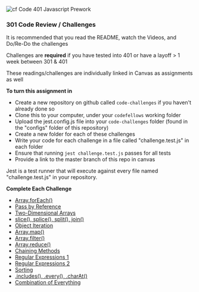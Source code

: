 ![cf](http://i.imgur.com/7v5ASc8.png) Code 401 Javascript Prework

### 301 Code Review / Challenges

It is recommended that you read the README, watch the Videos, and Do/Re-Do the challenges

Challenges are **required** if you have tested into 401 or have a layoff > 1 week between 301 & 401

These readings/challenges are individually linked in Canvas as assignments as well

**To turn this assignment in**

- Create a new repository on github called `code-challenges` if you haven't already done so
- Clone this to your computer, under your `codefellows` working folder
- Upload the  jest.config.js file into your `code-challenges` folder (found in the "configs" folder of this repository)
- Create a new folder for each of these challenges
- Write your code for each challenge in a file called "challenge.test.js" in each folder
- Ensure that running `jest challenge.test.js` passes for all tests
- Provide a link to the master branch of this repo in canvas

Jest is a test runner that will execute against every file named "challenge.test.js" in your repository.

**Complete Each Challenge**

- [Array.forEach()](https://codefellows.github.io/code-301-guide/curriculum/01-smacss-media-queries/challenges/ASSIGNMENT)
- [Pass by Reference](https://codefellows.github.io/code-301-guide/curriculum/02-jquery-selectors-events/challenges/ASSIGNMENT)
- [Two-Dimensional Arrays](https://codefellows.github.io/code-301-guide/curriculum/12-components-forms/challenges/ASSIGNMENT)
- [slice(), splice(), split(), join()](https://codefellows.github.io/code-301-guide/curriculum/05-deployment/challenges/ASSIGNMENT)
- [Object Iteration](https://codefellows.github.io/code-301-guide/curriculum/06-node-express-apis/challenges/ASSIGNMENT)
- [Array.map()](https://codefellows.github.io/code-301-guide/curriculum/07-apis-continued/challenges/ASSIGNMENT)
- [Array.filter()](https://codefellows.github.io/code-301-guide/curriculum/08-sql-postgres/challenges/ASSIGNMENT)
- [Array.reduce()](https://codefellows.github.io/code-301-guide/curriculum/09-sql-continued/challenges)
- [Chaining Methods](https://codefellows.github.io/code-301-guide/curriculum/10-call-stack/challenges/ASSIGNMENT)
- [Regular Expressions 1](https://codefellows.github.io/code-301-guide/curriculum/04-RWD-RegEx/challenges/ASSIGNMENT)
- [Regular Expressions 2](https://codefellows.github.io/code-301-guide/curriculum/11-ejs/challenges/ASSIGNMENT)
- [Sorting](https://codefellows.github.io/code-301-guide/curriculum/03-flexbox-templating/challenges/ASSIGNMENT)
- [.includes(), .every(), .charAt()](https://codefellows.github.io/code-301-guide/curriculum/13-update-delete/challenges/ASSIGNMENT)
- [Combination of Everything](https://codefellows.github.io/code-301-guide/curriculum/14-normalization/challenges/ASSIGNMENT)
